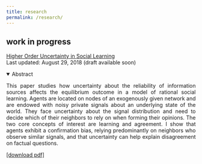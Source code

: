```yaml
---
title: research
permalink: /research/
---
```


<!--
## working papers
-->


## work in progress

<a href="" target="_blank">Higher Order Uncertainty in Social Learning</a> <br>
Last updated: August 29, 2018 (draft available soon)

<details open>
<summary>Abstract</summary>
<p align="justify"> This paper studies how uncertainty about the reliability of information sources affects the equilibrium outcome in a model of rational social learning. Agents are located on nodes of an exogenously given network and are endowed with noisy private signals about an underlying state of the world. They face uncertainty about the signal distribution and need to decide which of their neighbors to rely on when forming their opinions. The two core concepts of interest are learning and agreement. I show that agents exhibit a confirmation bias, relying predominantly on neighbors who observe similar signals, and that uncertainty can help explain disagreement on factual questions. </p>
</details>
<a href="" target="_blank">[download pdf]</a> 

<!--
<br>

<a href="" target="_blank">Information Manipulation and Propagation in Social Networks</a> <br>
Last updated: September 14, 2017

<details open>
<summary>Abstract</summary>
<p align="justify"> This paper presents a model of a manipulator trying to influence the collective decision of a population of agents. The novelty is to capture Bayesian persuasion followed by information diffusion in a network. Unbiased agents want the collective decision to match an unknown state of the world, while biased agents share the preferences of the manipulator. The manipulator controls the distribution of a signal. Agents communicate at a cheap talk stage. The manipulator faces a trade-off between a higher degree manipulation and higher information diffusion. The optimal degree of manipulation is inversely related to the density of biased agents. </p>
</details>
-->
